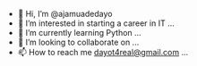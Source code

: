 - 👋 Hi, I’m @ajamuadedayo
- 👀 I’m interested in starting a career in IT ...
- 🌱 I’m currently learning Python ...
- 💞️ I’m looking to collaborate on ...
- 📫 How to reach me dayot4real@gmail.com ...

<!---
ajamuadedayo/ajamuadedayo is a ✨ special ✨ repository because its `README.md` (this file) appears on your GitHub profile.
You can click the Preview link to take a look at your changes.
--->
